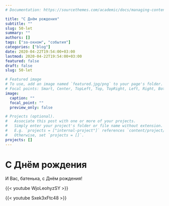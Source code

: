 ```yaml
---
# Documentation: https://sourcethemes.com/academic/docs/managing-content/

title: "С Днём рождения"
subtitle: ""
slug: 50-let
summary: ""
authors: []
tags: ["за-окном", "события"]
categories: ["blog"]
date: 2020-04-22T19:54:00+03:00
lastmod: 2020-04-22T19:54:00+03:00
featured: false
draft: false
slug: 50-let

# Featured image
# To use, add an image named `featured.jpg/png` to your page's folder.
# Focal points: Smart, Center, TopLeft, Top, TopRight, Left, Right, BottomLeft, Bottom, BottomRight.
image:
  caption: ""
  focal_point: ""
  preview_only: false

# Projects (optional).
#   Associate this post with one or more of your projects.
#   Simply enter your project's folder or file name without extension.
#   E.g. `projects = ["internal-project"]` references `content/project/deep-learning/index.md`.
#   Otherwise, set `projects = []`.
projects: []
---
```


# С Днём рождения

И Вас, батенька, с Днём рождения!

<!--more-->

{{< youtube WjoLeohyzSY >}}


{{< youtube Sxek3xFtc48 >}}
